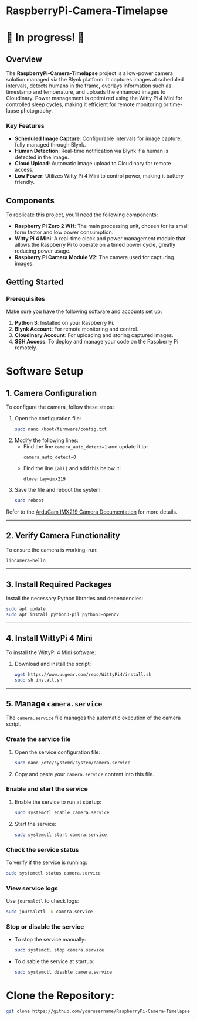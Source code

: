 # RaspberryPi-Camera-Timelapse

# 🚧 In progress! 🚧

## Overview

The **RaspberryPi-Camera-Timelapse** project is a low-power camera solution managed via the Blynk platform. It captures images at scheduled intervals, detects humans in the frame, overlays information such as timestamp and temperature, and uploads the enhanced images to Cloudinary. Power management is optimized using the Witty Pi 4 Mini for controlled sleep cycles, making it efficient for remote monitoring or time-lapse photography.

### Key Features
- **Scheduled Image Capture**: Configurable intervals for image capture, fully managed through Blynk.
- **Human Detection**: Real-time notification via Blynk if a human is detected in the image.
- **Cloud Upload**: Automatic image upload to Cloudinary for remote access.
- **Low Power**: Utilizes Witty Pi 4 Mini to control power, making it battery-friendly.

## Components

To replicate this project, you’ll need the following components:

- **Raspberry Pi Zero 2 WH**: The main processing unit, chosen for its small form factor and low power consumption.
- **Witty Pi 4 Mini**: A real-time clock and power management module that allows the Raspberry Pi to operate on a timed power cycle, greatly reducing power usage.
- **Raspberry Pi Camera Module V2**: The camera used for capturing images.

## Getting Started

### Prerequisites
Make sure you have the following software and accounts set up:
1. **Python 3**: Installed on your Raspberry Pi.
2. **Blynk Account**: For remote monitoring and control.
3. **Cloudinary Account**: For uploading and storing captured images.
4. **SSH Access**: To deploy and manage your code on the Raspberry Pi remotely.

# Software Setup

## 1. Camera Configuration
To configure the camera, follow these steps:

1. Open the configuration file:
   ```bash
   sudo nano /boot/firmware/config.txt
   ```
2. Modify the following lines:
   - Find the line `camera_auto_detect=1` and update it to:
     ```plaintext
     camera_auto_detect=0
     ```
   - Find the line `[all]` and add this below it:
     ```plaintext
     dtoverlay=imx219
     ```
3. Save the file and reboot the system:
   ```bash
   sudo reboot
   ```

Refer to the [ArduCam IMX219 Camera Documentation](https://docs.arducam.com/Raspberry-Pi-Camera/Native-camera/8MP-IMX219/) for more details.

---

## 2. Verify Camera Functionality
To ensure the camera is working, run:
```bash
libcamera-hello
```

---

## 3. Install Required Packages
Install the necessary Python libraries and dependencies:
```bash
sudo apt update
sudo apt install python3-pil python3-opencv
```

---

## 4. Install WittyPi 4 Mini
To install the WittyPi 4 Mini software:
1. Download and install the script:
   ```bash
   wget https://www.uugear.com/repo/WittyPi4/install.sh
   sudo sh install.sh
   ```

---

## 5. Manage `camera.service`
The `camera.service` file manages the automatic execution of the camera script.

### Create the service file
1. Open the service configuration file:
   ```bash
   sudo nano /etc/systemd/system/camera.service
   ```
2. Copy and paste your `camera.service` content into this file.

### Enable and start the service
1. Enable the service to run at startup:
   ```bash
   sudo systemctl enable camera.service
   ```
2. Start the service:
   ```bash
   sudo systemctl start camera.service
   ```

### Check the service status
To verify if the service is running:
```bash
sudo systemctl status camera.service
```

### View service logs
Use `journalctl` to check logs:
```bash
sudo journalctl -u camera.service
```

### Stop or disable the service
- To stop the service manually:
  ```bash
  sudo systemctl stop camera.service
  ```
- To disable the service at startup:
  ```bash
  sudo systemctl disable camera.service
  ```


# Clone the Repository:
   ```bash
   git clone https://github.com/yourusername/RaspberryPi-Camera-Timelapse.git
   ```
